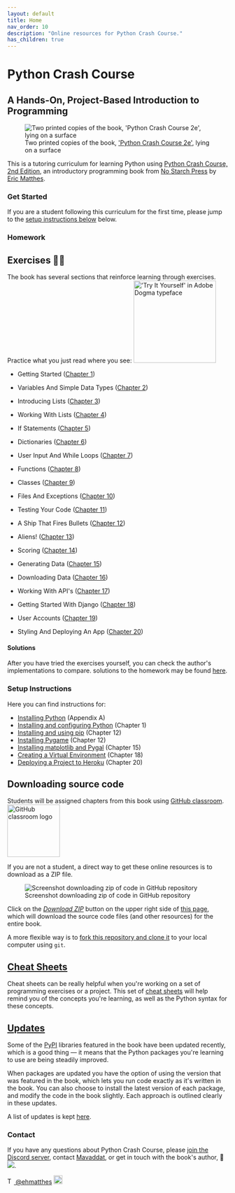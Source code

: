 ```yaml
---
layout: default
title: Home
nav_order: 10
description: "Online resources for Python Crash Course."
has_children: true
---
```


# Python Crash Course

## A Hands-On, Project-Based Introduction to Programming

<figure>
    <img
    sizes="(max-width: 300px) 100vw, 300px"
    srcset="
    {{ '/assets/images/cover_g9giob_c_scale,w_200.png' | relative_url }} 200w,
    {{ '/assets/images/cover_g9giob_c_scale,w_300.png' | relative_url }} 300w"
    src="{{ '/assets/images/cover_g9giob_c_scale,w_300.png' | relative_url }}"
    alt="Two printed copies of the book, 'Python Crash Course 2e', lying on a surface"/>
    <figcaption>Two printed copies of the book, <a href="https://www.amazon.ca/Python-Crash-Course-Eric-Matthes/dp/1593279280?&linkCode=ll1&tag=mavaddat-20&linkId=9a5ce7ddbcd95a4320240caaa6247aee&language=en_CA&ref_=as_li_ss_tl" target="_blank">'Python Crash Course 2e'</a>, lying on a surface</figcaption>
</figure>

This is a tutoring curriculum for learning Python using [Python Crash Course, 2nd Edition](https://www.amazon.ca/Python-Crash-Course-Eric-Matthes/dp/1593279280?&linkCode=ll1&tag=mavaddat-20&linkId=9a5ce7ddbcd95a4320240caaa6247aee&language=en_CA&ref_=as_li_ss_tl), an introductory programming book from [No Starch Press](http://www.nostarch.com/pythoncrashcourse/) by [Eric Matthes](https://github.com/ehmatthes).

### Get Started

If you are a student following this curriculum for the first time, please jump to the [setup instructions below](#setup-instructions) below.

### Homework

## <a id="try_it_yourself"></a>Exercises ✍🏽

The book has several sections that reinforce learning through exercises. Practice what you just read where you see:
<img src="{{ '/assets/images/tiy.svg' | relative_url }}"   width="188vw" alt="'Try It Yourself' in Adobe Dogma typeface"/>

- Getting Started \([Chapter 1](./chapter_01/tiy.md)\)

- Variables And Simple Data Types \([Chapter 2](./chapter_02/tiy.md)\)

- Introducing Lists \([Chapter 3](./chapter_03/tiy.md)\)

- Working With Lists \([Chapter 4](./chapter_04/tiy.md)\)

- If Statements \([Chapter 5](./chapter_05/tiy.md)\)

- Dictionaries \([Chapter 6](./chapter_06/tiy.md)\)

- User Input And While Loops \([Chapter 7](./chapter_07/tiy.md)\)

- Functions \([Chapter 8](./chapter_08/tiy.md)\)

- Classes \([Chapter 9](./chapter_09/tiy.md)\)

- Files And Exceptions \([Chapter 10](./chapter_10/tiy.md)\)

- Testing Your Code \([Chapter 11](./chapter_11/tiy.md)\)

- A Ship That Fires Bullets \([Chapter 12](./chapter_12/tiy.md)\)

- Aliens! \([Chapter 13](./chapter_13/tiy.md)\)

- Scoring \([Chapter 14](./chapter_14/tiy.md)\)

- Generating Data \([Chapter 15](./chapter_15/tiy.md)\)

- Downloading Data \([Chapter 16](./chapter_16/tiy.md)\)

- Working With API's \([Chapter 17](./chapter_17/tiy.md)\)

- Getting Started With Django \([Chapter 18](./chapter_18/tiy.md)\)

- User Accounts \([Chapter 19](./chapter_19/tiy.md)\)

- Styling And Deploying An App \([Chapter 20](./chapter_20/tiy.md)\)

#### Solutions

After you have tried the exercises yourself, you can check the author's implementations to compare. solutions to the homework may be found [here](solutions/index.md).

### Setup Instructions

Here you can find instructions for:

- [Installing Python](./appendix_a/index.md)&#09;(Appendix A)
- [Installing and configuring Python](./chapter_01/tiy.md)&#09;(Chapter 1)
- [Installing and using pip](./chapter_12/installing_pip.md)&#09;(Chapter 12)
- [Installing Pygame](./chapter_12/tiy.md)&#09;(Chapter 12)
- [Installing matplotlib and Pygal](./chapter_15/tiy.md) &#09;(Chapter 15)
- [Creating a Virtual Environment](./chapter_18/tiy.md)&#09;(Chapter 18)
- [Deploying a Project to Heroku](./chapter_20/tiy.md)&#09;(Chapter 20)

## <a id="source_code"></a>Downloading source code

Students will be assigned chapters from this book using [GitHub classroom](https://classroom.github.com/classrooms/49895023-python-with-mavi). <img src="https://avatars.githubusercontent.com/in/68187?s=120" alt="GitHub classroom logo" width="120px"/>

If you are not a student, a direct way to get these online resources is to download as a ZIP file.

<figure>
<img
sizes="(max-width: 360px) 100vw, 360px"
srcset="
{{ '/assets/images/download_zip_vyd8au_c_scale,w_100.png' | relative_url }} 100w,
{{ '/assets/images/download_zip_vyd8au_c_scale,w_268.png' | relative_url }} 268w,
{{ '/assets/images/download_zip_vyd8au_c_scale,w_360.png' | relative_url }} 360w"
src="{{ '/assets/images/download_zip_vyd8au_c_scale,w_360.png' | relative_url }}"
 alt="Screenshot downloading zip of code in GitHub repository" title="Click the Download ZIP Option"/><figcaption>Screenshot downloading zip of code in GitHub repository</figcaption></figure>

Click on the [_Download ZIP_](https://github.com/mavjav-edu/pcc_2e/archive/master.zip) button on the upper right side of [this page](https://github.com/mavjav-edu/pcc_2e), which will download the source code files (and other resources) for the entire book.

A more flexible way is to [fork this repository and clone it](https://guides.github.com/activities/forking/) to your local computer using `git`.

## [Cheat Sheets](./cheat_sheets/index.md)

Cheat sheets can be really helpful when you're working on a set of programming exercises or a project. This set of [cheat sheets](./cheat_sheets/index.md) will help remind you of the concepts you're learning, as well as the Python syntax for these concepts.

## [Updates](./updates/index.md)

Some of the [PyPI](https://en.wikipedia.org/wiki/Python_Package_Index) libraries featured in the book have been updated recently, which is a good thing &mdash; it means that the Python packages you're learning to use are being steadily improved.

When packages are updated you have the option of using the version that was featured in the book, which lets you run code exactly as it's written in the book. You can also choose to install the latest version of each package, and modify the code in the book slightly. Each approach is outlined clearly in these updates.

A list of updates is kept [here](./updates/index.md).

### Contact

If you have any questions about Python Crash Course, please [join the Discord server](https://discord.gg/KzzTBbr), contact [Mavaddat](https://www.mavaddat.ca), or get in touch with the book's author, 📧 <a href="javascript:location='mailto:\u0065\u0068\u006d\u0061\u0074\u0074\u0068\u0065\u0073\u0040\u0067\u006d\u0061\u0069\u006c\u002e\u0063\u006f\u006d';void 0"><img  class="email" src="{{ '/assets/images/ematthes.svg' | relative_url  }}"/></a>.

[<img src="https://raw.githubusercontent.com/johan/svg-cleanups/master/logos/twitter.svg" alt="Twitter logo" width="15"/> @ehmatthes](http://twitter.com/ehmatthes/)
<img src="https://pbs.twimg.com/profile_images/1153801365543538688/6ZRVUWah.png" title="the author on Twitter" alt="the author's Twitter profile image" width="20vw"/>